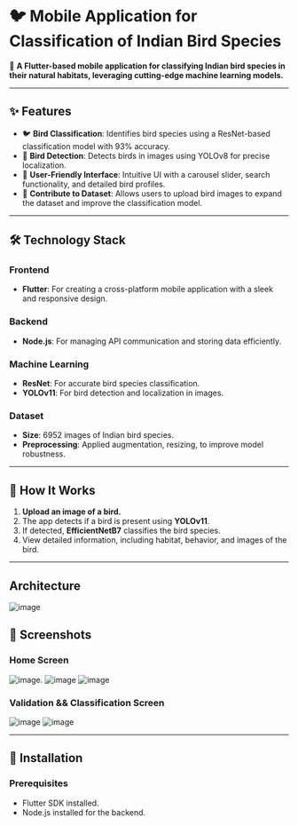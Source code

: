 # 🐦 Mobile Application for Classification of Indian Bird Species  
🌿 **A Flutter-based mobile application for classifying Indian bird species in their natural habitats, leveraging cutting-edge machine learning models.**

---

## ✨ Features  
- 🐦 **Bird Classification**: Identifies bird species using a ResNet-based classification model with 93% accuracy.  
- 🎯 **Bird Detection**: Detects birds in images using YOLOv8 for precise localization.  
- 📱 **User-Friendly Interface**: Intuitive UI with a carousel slider, search functionality, and detailed bird profiles.  
- 📂 **Contribute to Dataset**: Allows users to upload bird images to expand the dataset and improve the classification model.  

---

## 🛠️ Technology Stack  

### **Frontend**  
- **Flutter**: For creating a cross-platform mobile application with a sleek and responsive design.  

### **Backend**  
- **Node.js**: For managing API communication and storing data efficiently.  

### **Machine Learning**  
- **ResNet**: For accurate bird species classification.  
- **YOLOv11**: For bird detection and localization in images.  

### **Dataset**  
- **Size**: 6952 images of Indian bird species.  
- **Preprocessing**: Applied augmentation, resizing, to improve model robustness.  

---

## 🧭 How It Works  
1. **Upload an image of a bird.**  
2. The app detects if a bird is present using **YOLOv11**.  
3. If detected, **EfficientNetB7** classifies the bird species.  
4. View detailed information, including habitat, behavior, and images of the bird.  

---

## Architecture
![image](https://github.com/user-attachments/assets/ec661e0c-a7b6-4439-b78c-cf4b51f3fd91)


## 📸 Screenshots  

### **Home Screen**  

![image](https://github.com/user-attachments/assets/aa1237ac-bcd0-47e3-86ad-ff0022bbfd4f).  ![image](https://github.com/user-attachments/assets/3d414826-4e24-40e1-ad92-dbf85cdc0357)
    ![image](https://github.com/user-attachments/assets/36aed81d-cd40-467b-b26a-1ec957f1d974)  




### **Validation && Classification Screen**

![image](https://github.com/user-attachments/assets/2c9a4d62-6857-496c-a707-c2cee2941653)
![image](https://github.com/user-attachments/assets/eac41a0d-4667-417d-81a2-07966c753c60)

---

## 🚀 Installation  

### **Prerequisites**  
- Flutter SDK installed.  
- Node.js installed for the backend.  

